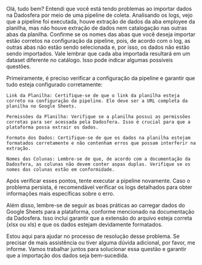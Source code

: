 Olá, tudo bem? Entendi que você está tendo problemas ao importar dados na Dadosfera por meio de uma pipeline de coleta. Analisando os logs, vejo que a pipeline foi executada, houve extração de dados da aba employee da planilha, mas não houve extração de dados nem catalogação nas outras abas da planilha. Confirme se os nomes das abas que você deseja importar estão corretos na configuração da pipeline, pois, de acordo com o log, as outras abas não estão sendo selecionada e, por isso, os dados não estão sendo importados. Vale lembrar que cada aba importada resultará em um dataset diferente no catálogo.
Isso pode indicar algumas possíveis questões.

Primeiramente, é preciso verificar a configuração da pipeline e garantir que tudo esteja configurado corretamente:

    Link da Planilha: Certifique-se de que o link da planilha esteja correto na configuração da pipeline. Ele deve ser a URL completa da planilha no Google Sheets.

    Permissões da Planilha: Verifique se a planilha possui as permissões corretas para ser acessada pela Dadosfera. Isso é crucial para que a plataforma possa extrair os dados.

    Formato dos Dados: Certifique-se de que os dados na planilha estejam formatados corretamente e não contenham erros que possam interferir na extração.

    Nomes das Colunas: Lembre-se de que, de acordo com a documentação da Dadosfera, as colunas não devem conter aspas duplas. Verifique se os nomes das colunas estão em conformidade.

Após verificar esses pontos, tente executar a pipeline novamente. Caso o problema persista, é recomendável verificar os logs detalhados para obter informações mais específicas sobre o erro.

Além disso, lembre-se de seguir as boas práticas ao carregar dados do Google Sheets para a plataforma, conforme mencionado na documentação da Dadosfera. Isso inclui garantir que a extensão do arquivo esteja correta (xlsx ou xls) e que os dados estejam devidamente formatados.

Estou aqui para ajudar no processo de resolução desse problema. Se precisar de mais assistência ou tiver alguma dúvida adicional, por favor, me informe. Vamos trabalhar juntos para solucionar essa questão e garantir que a importação dos dados seja bem-sucedida.
